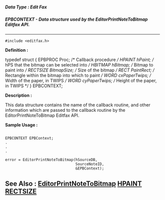 ##### Data Type : Edit Fax
##### EPBCONTEXT - Data structure used by the EditorPrintNoteToBitmap Editfax API.
---
```
#include <editfax.h>
```

**Definition :**

typedef struct {
   EPBPROC  Proc;         /* Callback procedure */
   HPAINT   hPaint;       /* hPS that the bitmap can be selected
                             into */
   HBITMAP  hBitmap;      /* Bitmap to paint into */
   RECTSIZE BitmapSize;   /* Size of the bitmap */
   RECT     PaintRect;    /* Rectangle within the bitmap into which
                             to paint */
   WORD     cxPaperTwips; /* Width of the paper, in TWIPS */
   WORD     cyPaperTwips; /* Height of the paper, in TWIPS */
} EPBCONTEXT;

**Description :**

This data structure contains the name of the callback routine, and other information which are passed to the callback routine by the EditorPrintNoteToBitmap Editfax API.


**Sample Usage :**
```
	
EPBCONTEXT EPBContext;
.
.
.

error = EditorPrintNoteToBitmap(hSourceDB,
                                SourceNoteID,
                                &EPBContext);

```

**See Also :**
[EditorPrintNoteToBitmap](/domino-c-api-docs/reference/Func/EditorPrintNoteToBitmap)
[HPAINT](/domino-c-api-docs/reference/Data/HPAINT)
[RECTSIZE](/domino-c-api-docs/reference/Data/RECTSIZE)
---
